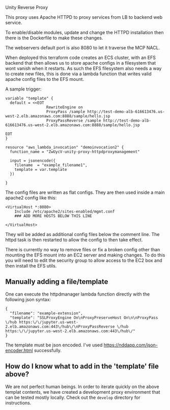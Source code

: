 Unity Reverse Proxy

This proxy uses Apache HTTPD to proxy services from LB to backend web service.

To enable/disable modules, update and change the HTTPD installation then there is the Dockerfile to make these changes. 

The webservers default port is also 8080 to let it traverse the MCP NACL.

When deployed this terraform code creates an ECS cluster, with an EFS backend that then allows us to store apache configs
in a filesystem that wont vanish when it restarts. As such the EFS filesystem also needs a way to create new files, this is
done via a lambda function that writes valid apache config files to the EFS mount.

A sample trigger:
```
variable "template" {
  default = <<EOT
                  RewriteEngine on
                  ProxyPass /sample http://test-demo-alb-616613476.us-west-2.elb.amazonaws.com:8888/sample/hello.jsp
                  ProxyPassReverse /sample http://test-demo-alb-616613476.us-west-2.elb.amazonaws.com:8888/sample/hello.jsp

EOT
}

resource "aws_lambda_invocation" "demoinvocation2" {
  function_name = "ZwUycV-unity-proxy-httpdproxymanagement"

  input = jsonencode({
    filename  = "example_filename1",
    template = var.template
  })

}
```
The config files are written as flat configs. They are then used inside a main apache2 config like this:

```
<VirtualHost *:8080>
    Include /etc/apache2/sites-enabled/mgmt.conf
    ### ADD MORE HOSTS BELOW THIS LINE

</VirtualHost>
```

They will be added as additional config files below the comment line. The httpd task is then restarted to allow the 
config to then take effect.

There is currently no way to remove files or fix a broken config other than mounting the EFS mount into an EC2 server and making changes.
To do this you will need to edit the security group to allow access to the EC2 box and then install the EFS utils.

## Manually adding a file/template

One can execute the httpdmanager lambda function directly with the following json syntax:

```
{
  "filename": "example-extension",
  "template": "SSLProxyEngine On\nProxyPreserveHost On\n\nProxyPass \/hub https:\/\/jupyter.us-west-2.elb.amazonaws.com:443\/hub\/\nProxyPassReverse \/hub https:\/\/jupyter.us-west-2.elb.amazonaws.com:443\/hub\/"
}

```

The template must be json encoded. I've used https://nddapp.com/json-encoder.html successfully.


## How do I know what to add in the 'template' file above?
We are not perfect human beings. In order to iterate quickly on the above templat contents, we have created a development proxy environment that can be tested mostly locally. Check out the `develop` directory for instructions.
